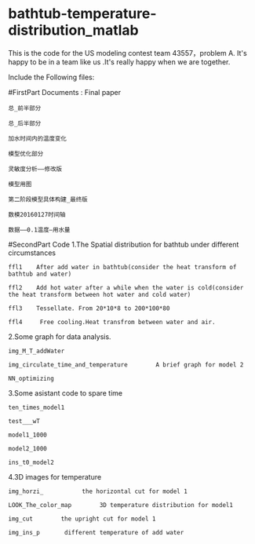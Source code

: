 # bathtub-temperature-distribution_matlab

This is the code for the US modeling contest team 43557，problem A.
It's happy to be in a team like us .It's really happy when we are together.

Include  the Following files:

#FirstPart  Documents
:
    Final paper 
    
    总_前半部分
    
    总_后半部分
    
    加水时间内的温度变化
    
    模型优化部分
    
    灵敏度分析——修改版
    
    模型用图
    
    第二阶段模型具体构建_最终版
    
    数模20160127时间轴
    
    数据——0.1温度—用水量

#SecondPart Code
1.The Spatial distribution for bathtub under different circumstances
    
    ffl1    After add water in bathtub(consider the heat transform of bathtub and water)  
    
    ffl2    Add hot water after a while when the water is cold(consider the heat transform between hot water and cold water) 
    
    ffl3    Tessellate. From 20*10*8 to 200*100*80  
    
    ffl4     Free cooling.Heat transfrom between water and air. 
    
2.Some graph for data analysis.
    
    img_M_T_addWater
    
    img_circulate_time_and_temperature        A brief graph for model 2
    
    NN_optimizing
    
3.Some asistant code to spare time
    
    ten_times_model1
    
    test___wT
    
    model1_1000
    
    model2_1000
    
    ins_t0_model2   
    
    
    
4.3D images for temperature
    
    img_horzi_           the horizontal cut for model 1
    
    LOOK_The_color_map        3D temperature distribution for model1
    
    img_cut        the upright cut for model 1
    
    img_ins_p       different temperature of add water 
    
    
